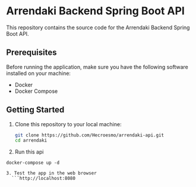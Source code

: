# Arrendaki Backend Spring Boot API

This repository contains the source code for the Arrendaki Backend Spring Boot API.

## Prerequisites

Before running the application, make sure you have the following software installed on your machine:

- Docker
- Docker Compose

## Getting Started

1. Clone this repository to your local machine:

   ```sh
   git clone https://github.com/Hecroesmo/arrendaki-api.git
   cd arrendaki

   ```

2. Run this api

````docker
docker-compose up -d

3. Test the app in the web browser
  ```http://localhost:8080
````
